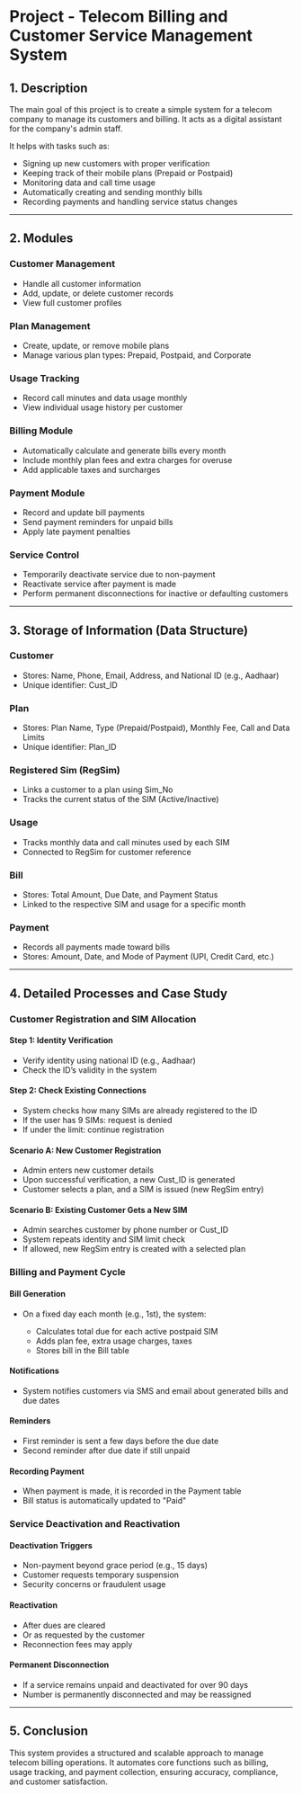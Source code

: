# Project - Telecom Billing and Customer Service Management System

## 1. Description

The main goal of this project is to create a simple system for a telecom company to manage its customers and billing. It acts as a digital assistant for the company's admin staff.

It helps with tasks such as:

* Signing up new customers with proper verification
* Keeping track of their mobile plans (Prepaid or Postpaid)
* Monitoring data and call time usage
* Automatically creating and sending monthly bills
* Recording payments and handling service status changes

---

## 2. Modules

### Customer Management

* Handle all customer information
* Add, update, or delete customer records
* View full customer profiles

### Plan Management

* Create, update, or remove mobile plans
* Manage various plan types: Prepaid, Postpaid, and Corporate

### Usage Tracking

* Record call minutes and data usage monthly
* View individual usage history per customer

### Billing Module

* Automatically calculate and generate bills every month
* Include monthly plan fees and extra charges for overuse
* Add applicable taxes and surcharges

### Payment Module

* Record and update bill payments
* Send payment reminders for unpaid bills
* Apply late payment penalties

### Service Control

* Temporarily deactivate service due to non-payment
* Reactivate service after payment is made
* Perform permanent disconnections for inactive or defaulting customers

---

## 3. Storage of Information (Data Structure)

### Customer

* Stores: Name, Phone, Email, Address, and National ID (e.g., Aadhaar)
* Unique identifier: Cust\_ID

### Plan

* Stores: Plan Name, Type (Prepaid/Postpaid), Monthly Fee, Call and Data Limits
* Unique identifier: Plan\_ID

### Registered Sim (RegSim)

* Links a customer to a plan using Sim\_No
* Tracks the current status of the SIM (Active/Inactive)

### Usage

* Tracks monthly data and call minutes used by each SIM
* Connected to RegSim for customer reference

### Bill

* Stores: Total Amount, Due Date, and Payment Status
* Linked to the respective SIM and usage for a specific month

### Payment

* Records all payments made toward bills
* Stores: Amount, Date, and Mode of Payment (UPI, Credit Card, etc.)

---

## 4. Detailed Processes and Case Study

### Customer Registration and SIM Allocation

#### Step 1: Identity Verification

* Verify identity using national ID (e.g., Aadhaar)
* Check the ID’s validity in the system

#### Step 2: Check Existing Connections

* System checks how many SIMs are already registered to the ID
* If the user has 9 SIMs: request is denied
* If under the limit: continue registration

#### Scenario A: New Customer Registration

* Admin enters new customer details
* Upon successful verification, a new Cust\_ID is generated
* Customer selects a plan, and a SIM is issued (new RegSim entry)

#### Scenario B: Existing Customer Gets a New SIM

* Admin searches customer by phone number or Cust\_ID
* System repeats identity and SIM limit check
* If allowed, new RegSim entry is created with a selected plan

### Billing and Payment Cycle

#### Bill Generation

* On a fixed day each month (e.g., 1st), the system:

  * Calculates total due for each active postpaid SIM
  * Adds plan fee, extra usage charges, taxes
  * Stores bill in the Bill table

#### Notifications

* System notifies customers via SMS and email about generated bills and due dates

#### Reminders

* First reminder is sent a few days before the due date
* Second reminder after due date if still unpaid

#### Recording Payment

* When payment is made, it is recorded in the Payment table
* Bill status is automatically updated to "Paid"

### Service Deactivation and Reactivation

#### Deactivation Triggers

* Non-payment beyond grace period (e.g., 15 days)
* Customer requests temporary suspension
* Security concerns or fraudulent usage

#### Reactivation

* After dues are cleared
* Or as requested by the customer
* Reconnection fees may apply

#### Permanent Disconnection

* If a service remains unpaid and deactivated for over 90 days
* Number is permanently disconnected and may be reassigned

---



## 5. Conclusion

This system provides a structured and scalable approach to manage telecom billing operations. It automates core functions such as billing, usage tracking, and payment collection, ensuring accuracy, compliance, and customer satisfaction.
